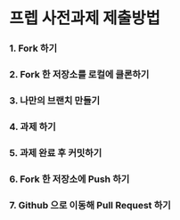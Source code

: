 # 프렙 사전과제 제출방법

### 1. Fork 하기



### 2. Fork 한 저장소를 로컬에 클론하기

### 3. 나만의 브랜치 만들기

### 4. 과제 하기

### 5. 과제 완료 후 커밋하기

### 6. Fork 한 저장소에 Push 하기

### 7. Github 으로 이동해 Pull Request 하기







